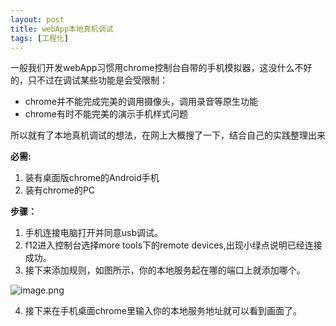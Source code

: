 ```yaml
---
layout: post
title: webApp本地真机调试
tags: [工程化]
---
```

一般我们开发webApp习惯用chrome控制台自带的手机模拟器，这没什么不好的，只不过在调试某些功能是会受限制：

-   chrome并不能完成完美的调用摄像头，调用录音等原生功能
-   chrome有时不能完美的演示手机样式问题

所以就有了本地真机调试的想法，在网上大概搜了一下，结合自己的实践整理出来

**必需:**

1.  装有桌面版chrome的Android手机
2.  装有chrome的PC

**步骤：**

1.  手机连接电脑打开并同意usb调试。
2.  f12进入控制台选择more tools下的remote devices,出现小绿点说明已经连接成功。
3.  接下来添加规则，如图所示，你的本地服务起在哪的端口上就添加哪个。

![image.png](https://cdn.jsdelivr.net/gh/yunshen-1995/pic-bed@main/img/20230507120557.png)


4.  接下来在手机桌面chrome里输入你的本地服务地址就可以看到画面了。

